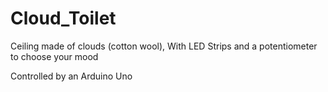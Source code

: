 # Cloud_Toilet
Ceiling made of clouds (cotton wool), With LED Strips and a potentiometer to choose your mood

Controlled by an Arduino Uno

